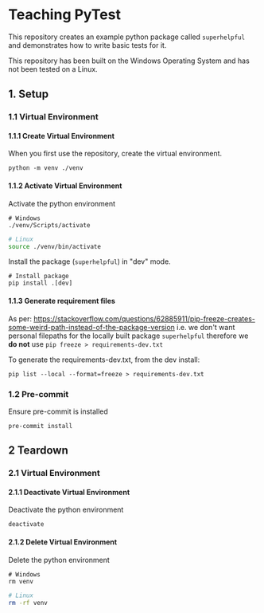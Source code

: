 # Teaching PyTest

This repository creates an example python package called `superhelpful` and demonstrates how to write basic tests for it.

This repository has been built on the Windows Operating System and has not been tested on a Linux.

## 1. Setup

### 1.1 Virtual Environment

#### 1.1.1 Create Virtual Environment

When you first use the repository, create the virtual environment.
```
python -m venv ./venv
```

#### 1.1.2 Activate Virtual Environment

Activate the python environment
```shell
# Windows
./venv/Scripts/activate
```

```bash
# Linux
source ./venv/bin/activate
```

Install the package (`superhelpful`) in "dev" mode.
```
# Install package
pip install .[dev]
```

#### 1.1.3 Generate requirement files

As per: https://stackoverflow.com/questions/62885911/pip-freeze-creates-some-weird-path-instead-of-the-package-version
i.e. we don't want personal filepaths for the locally built package `superhelpful`
therefore we **do not** use `pip freeze > requirements-dev.txt`

To generate the requirements-dev.txt, from the dev install:
```
pip list --local --format=freeze > requirements-dev.txt
```

### 1.2 Pre-commit

Ensure pre-commit is installed
```
pre-commit install
```

## 2 Teardown

### 2.1 Virtual Environment

#### 2.1.1 Deactivate Virtual Environment

Deactivate the python environment
```
deactivate
```

#### 2.1.2 Delete Virtual Environment

Delete the python environment
```shell
# Windows
rm venv
```

```bash
# Linux
rm -rf venv
```
